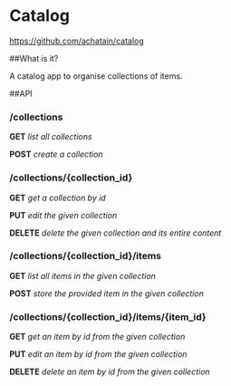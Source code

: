 Catalog
============

https://github.com/achatain/catalog

##What is it?

A catalog app to organise collections of items.

##API

### /collections

**GET** *list all collections*

**POST** *create a collection*

### /collections/{collection_id}

**GET** *get a collection by id*

**PUT** *edit the given collection*

**DELETE** *delete the given collection and its entire content*

### /collections/{collection_id}/items

**GET** *list all items in the given collection*

**POST** *store the provided item in the given collection*

### /collections/{collection_id}/items/{item_id}

**GET** *get an item by id from the given collection*

**PUT** *edit an item by id from the given collection*

**DELETE** *delete an item by id from the given collection*
